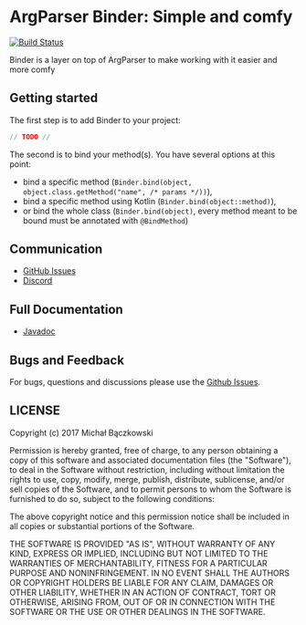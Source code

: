 # ArgParser Binder: Simple and comfy

[![Build Status](https://travis-ci.org/mibac138/ArgParser.svg?branch=master)](https://travis-ci.org/mibac138/ArgParser) 

Binder is a layer on top of ArgParser to make working with it easier and more comfy

## Getting started

The first step is to add Binder to your project:

```groovy
// TODO //
```

The second is to bind your method(s). You have several options at this point:
- bind a specific method (`Binder.bind(object, object.class.getMethod("name", /* params */))`),
- bind a specific method using Kotlin (`Binder.bind(object::method)`),
- or bind the whole class (`Binder.bind(object)`, every method meant to be bound must be annotated with `@BindMethod`)

## Communication

- [GitHub Issues](https://github.com/mibac138/ArgParser/issues)
- [Discord](https://discord.gg/9wxjQuv)

## Full Documentation

- [Javadoc](mibac138.github.com/argparser/javadoc/binder)


## Bugs and Feedback

For bugs, questions and discussions please use the [Github Issues](https://github.com/mibac138/ArgParser/issues).

 
## LICENSE

Copyright (c) 2017 Michał Bączkowski

Permission is hereby granted, free of charge, to any person obtaining a copy
of this software and associated documentation files (the "Software"), to deal
in the Software without restriction, including without limitation the rights
to use, copy, modify, merge, publish, distribute, sublicense, and/or sell
copies of the Software, and to permit persons to whom the Software is
furnished to do so, subject to the following conditions:

The above copyright notice and this permission notice shall be included in all
copies or substantial portions of the Software.

THE SOFTWARE IS PROVIDED "AS IS", WITHOUT WARRANTY OF ANY KIND, EXPRESS OR
IMPLIED, INCLUDING BUT NOT LIMITED TO THE WARRANTIES OF MERCHANTABILITY,
FITNESS FOR A PARTICULAR PURPOSE AND NONINFRINGEMENT. IN NO EVENT SHALL THE
AUTHORS OR COPYRIGHT HOLDERS BE LIABLE FOR ANY CLAIM, DAMAGES OR OTHER
LIABILITY, WHETHER IN AN ACTION OF CONTRACT, TORT OR OTHERWISE, ARISING FROM,
OUT OF OR IN CONNECTION WITH THE SOFTWARE OR THE USE OR OTHER DEALINGS IN THE
SOFTWARE.